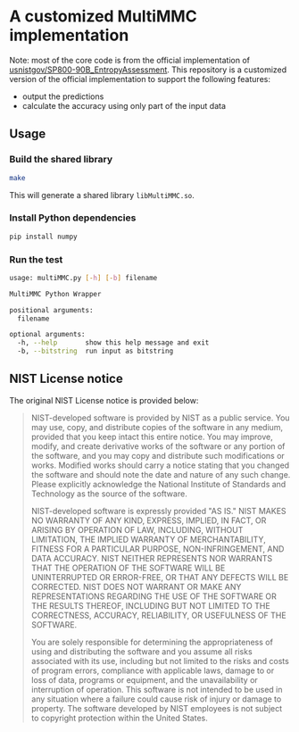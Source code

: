 # A customized MultiMMC implementation

Note: most of the core code is from the official implementation of [usnistgov/SP800-90B_EntropyAssessment](https://github.com/usnistgov/SP800-90B_EntropyAssessment). This repository is a customized version of the official implementation to support the following features:

- output the predictions
- calculate the accuracy using only part of the input data

## Usage

### Build the shared library

```bash
make
```

This will generate a shared library `libMultiMMC.so`.

### Install Python dependencies

```bash
pip install numpy
```

### Run the test

```bash
usage: multiMMC.py [-h] [-b] filename

MultiMMC Python Wrapper

positional arguments:
  filename

optional arguments:
  -h, --help       show this help message and exit
  -b, --bitstring  run input as bitstring
```

## NIST License notice

The original NIST License notice is provided below:

>NIST-developed software is provided by NIST as a public service. You may use, copy, and distribute copies of the software in any medium, provided that you keep intact this entire notice. You may improve, modify, and create derivative works of the software or any portion of the software, and you may copy and distribute such modifications or works. Modified works should carry a notice stating that you changed the software and should note the date and nature of any such change. Please explicitly acknowledge the National Institute of Standards and Technology as the source of the software.
>
>NIST-developed software is expressly provided "AS IS." NIST MAKES NO WARRANTY OF ANY KIND, EXPRESS, IMPLIED, IN FACT, OR ARISING BY OPERATION OF LAW, INCLUDING, WITHOUT LIMITATION, THE IMPLIED WARRANTY OF MERCHANTABILITY, FITNESS FOR A PARTICULAR PURPOSE, NON-INFRINGEMENT, AND DATA ACCURACY. NIST NEITHER REPRESENTS NOR WARRANTS THAT THE OPERATION OF THE SOFTWARE WILL BE UNINTERRUPTED OR ERROR-FREE, OR THAT ANY DEFECTS WILL BE CORRECTED. NIST DOES NOT WARRANT OR MAKE ANY REPRESENTATIONS REGARDING THE USE OF THE SOFTWARE OR THE RESULTS THEREOF, INCLUDING BUT NOT LIMITED TO THE CORRECTNESS, ACCURACY, RELIABILITY, OR USEFULNESS OF THE SOFTWARE.
>
>You are solely responsible for determining the appropriateness of using and distributing the software and you assume all risks associated with its use, including but not limited to the risks and costs of program errors, compliance with applicable laws, damage to or loss of data, programs or equipment, and the unavailability or interruption of operation. This software is not intended to be used in any situation where a failure could cause risk of injury or damage to property. The software developed by NIST employees is not subject to copyright protection within the United States.
